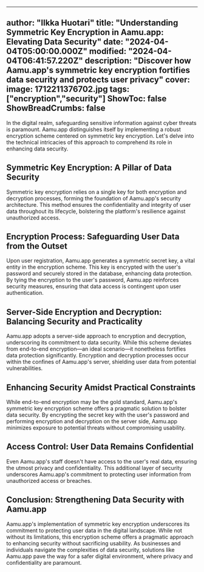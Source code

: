 
---
author: "Ilkka Huotari"
title: "Understanding Symmetric Key Encryption in Aamu.app: Elevating Data Security"
date: "2024-04-04T05:00:00.000Z"
modified: "2024-04-04T06:41:57.220Z"
description: "Discover how Aamu.app's symmetric key encryption fortifies data security and protects user privacy"
cover:
  image: 1712211376702.jpg
tags: ["encryption","security"]
ShowToc: false
ShowBreadCrumbs: false
---

In the digital realm, safeguarding sensitive information against cyber threats is paramount. Aamu.app distinguishes itself by implementing a robust encryption scheme centered on symmetric key encryption. Let's delve into the technical intricacies of this approach to comprehend its role in enhancing data security.

Symmetric Key Encryption: A Pillar of Data Security
---------------------------------------------------

Symmetric key encryption relies on a single key for both encryption and decryption processes, forming the foundation of Aamu.app's security architecture. This method ensures the confidentiality and integrity of user data throughout its lifecycle, bolstering the platform's resilience against unauthorized access.

Encryption Process: Safeguarding User Data from the Outset
----------------------------------------------------------

Upon user registration, Aamu.app generates a symmetric secret key, a vital entity in the encryption scheme. This key is encrypted with the user's password and securely stored in the database, enhancing data protection. By tying the encryption to the user's password, Aamu.app reinforces security measures, ensuring that data access is contingent upon user authentication.

Server-Side Encryption and Decryption: Balancing Security and Practicality
--------------------------------------------------------------------------

Aamu.app adopts a server-side approach to encryption and decryption, underscoring its commitment to data security. While this scheme deviates from end-to-end encryption—an ideal scenario—it nonetheless fortifies data protection significantly. Encryption and decryption processes occur within the confines of Aamu.app's server, shielding user data from potential vulnerabilities.

Enhancing Security Amidst Practical Constraints
-----------------------------------------------

While end-to-end encryption may be the gold standard, Aamu.app's symmetric key encryption scheme offers a pragmatic solution to bolster data security. By encrypting the secret key with the user's password and performing encryption and decryption on the server side, Aamu.app minimizes exposure to potential threats without compromising usability.

Access Control: User Data Remains Confidential
----------------------------------------------

Even Aamu.app's staff doesn't have access to the user's real data, ensuring the utmost privacy and confidentiality. This additional layer of security underscores Aamu.app's commitment to protecting user information from unauthorized access or breaches.

Conclusion: Strengthening Data Security with Aamu.app
-----------------------------------------------------

Aamu.app's implementation of symmetric key encryption underscores its commitment to protecting user data in the digital landscape. While not without its limitations, this encryption scheme offers a pragmatic approach to enhancing security without sacrificing usability. As businesses and individuals navigate the complexities of data security, solutions like Aamu.app pave the way for a safer digital environment, where privacy and confidentiality are paramount.
